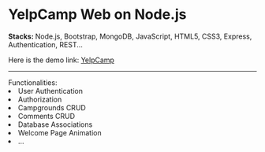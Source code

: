 # YelpCamp Web on Node.js
<strong>Stacks: </strong>Node.js, Bootstrap, MongoDB, JavaScript, HTML5, CSS3, Express, Authentication, REST...

<a>Here is the demo link: <a href="https://yelp-campings.herokuapp.com/">YelpCamp</a>
<hr>
Functionalities:
<li>User Authentication</li>
<li>Authorization</li>
<li>Campgrounds CRUD</li>
<li>Comments CRUD</li>
<li>Database Associations</li>
<li>Welcome Page Animation</li>
<li>...</li>



